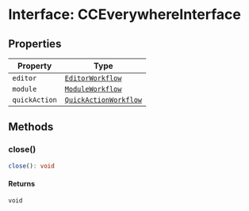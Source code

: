 # Interface: CCEverywhereInterface

## Properties

| Property | Type |
| ------ | ------ |
| `editor` | [`EditorWorkflow`](../../../workflows/3p/editor-workflow-types/interfaces/editor-workflow.md) |
| `module` | [`ModuleWorkflow`](../../../workflows/3p/module-workflow-types/interfaces/module-workflow.md) |
| `quickAction` | [`QuickActionWorkflow`](../../../workflows/3p/quick-action-workflow-types/interfaces/quick-action-workflow.md) |

## Methods

### close()

```ts
close(): void
```

#### Returns

`void`
